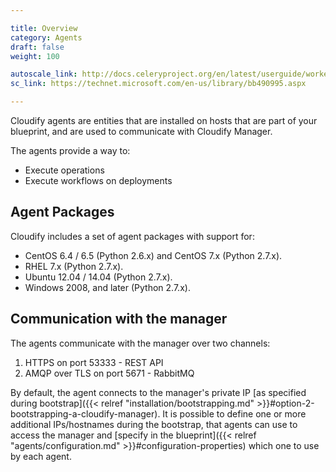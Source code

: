 ```yaml
---

title: Overview
category: Agents
draft: false
weight: 100

autoscale_link: http://docs.celeryproject.org/en/latest/userguide/workers.html#autoscaling
sc_link: https://technet.microsoft.com/en-us/library/bb490995.aspx

---
```


Cloudify agents are entities that are installed on hosts that are part of your blueprint, and are used to communicate with Cloudify Manager.

The agents provide a way to:

* Execute operations
* Execute workflows on deployments


## Agent Packages

Cloudify includes a set of agent packages with support for:

* CentOS 6.4 / 6.5 (Python 2.6.x) and CentOS 7.x (Python 2.7.x).
* RHEL 7.x (Python 2.7.x).
* Ubuntu 12.04 / 14.04 (Python 2.7.x).
* Windows 2008, and later (Python 2.7.x).


## Communication with the manager

The agents communicate with the manager over two channels:
1. HTTPS on port 53333 - REST API
2. AMQP over TLS on port 5671 - RabbitMQ

By default, the agent connects to the manager's private IP [as specified
during bootstrap]({{< relref "installation/bootstrapping.md" >}}#option-2-bootstrapping-a-cloudify-manager).
It is possible to define one or more additional
IPs/hostnames during the bootstrap, that agents can use to access the
manager and [specify in the blueprint]({{< relref "agents/configuration.md" >}}#configuration-properties)
which one to use by each agent.
